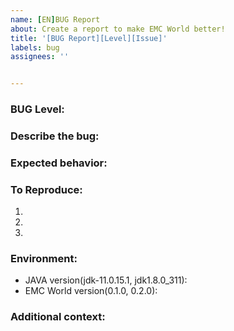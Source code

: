 ```yaml
---
name: [EN]BUG Report
about: Create a report to make EMC World better!
title: '[BUG Report][Level][Issue]'
labels: bug
assignees: ''


---
```


<!--
Note: Please search for duplicate issues in the issue before submitting the issue. Please change the other two items in your title except [BUG] feedback
-->

### BUG Level:

<!-- 
[NO PAIN] [MILD] [SEVERE] [FATAL]
NO PAIN: Contains bugs such as rendering errors, heavy impact on FPS, etc.
MILD: Contains bugs such as single item copy, block loading, unconditional flight or perspective, changing the attributes of the entire server, compositing and creating exclusive items that affect the game balance, causing evil modifications (including increase, decrease) EMC and other bugs.
SERVERE: Contains bugs that spawn a large number of arbitrary items in a short period of time and have a large impact on server TPS.
FATEL: Contains deadly bugs that crash or reverse servers, corrupt map blocks, execute OP commands, etc.
Please fill in the bug level according to the corresponding bug phenomenon
-->

### Describe the bug:
<!-- A clear and concise description of what the bug is. -->

### Expected behavior:

<!-- A clear and concise description of what you expected to happen. -->

### To Reproduce:

<!-- how to reproduce -->

1. 
2. 
3. 

### Environment:

- JAVA version(jdk-11.0.15.1, jdk1.8.0_311):
- EMC World version(0.1.0, 0.2.0):

### Additional context:
<!-- Add any other context about the problem here. -->

